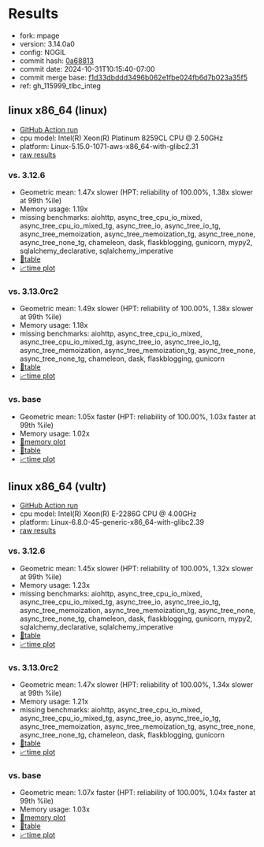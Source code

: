 # Results

- fork: mpage
- version: 3.14.0a0
- config: NOGIL
- commit hash: [0a68813](https://github.com/mpage/cpython/commit/0a68813)
- commit date: 2024-10-31T10:15:40-07:00
- commit merge base: [f1d33dbddd3496b062e1fbe024fb6d7b023a35f5](https://github.com/mpage/cpython/commit/f1d33dbddd3496b062e1fbe024fb6d7b023a35f5)
- ref: gh_115999_tlbc_integ

## linux x86_64 (linux)

- [GitHub Action run](https://github.com/facebookexperimental/free-threading-benchmarking/actions/runs/11708555186)
- cpu model: Intel(R) Xeon(R) Platinum 8259CL CPU @ 2.50GHz
- platform: Linux-5.15.0-1071-aws-x86_64-with-glibc2.31
- [raw results](bm-20241031-linux-x86_64-mpage-gh_115999_tlbc_integ-3.14.0a0-0a68813.json)

### vs. 3.12.6

- Geometric mean: 1.47x slower (HPT: reliability of 100.00%, 1.38x slower at 99th %ile)
- Memory usage: 1.19x
- missing benchmarks: aiohttp, async_tree_cpu_io_mixed, async_tree_cpu_io_mixed_tg, async_tree_io, async_tree_io_tg, async_tree_memoization, async_tree_memoization_tg, async_tree_none, async_tree_none_tg, chameleon, dask, flaskblogging, gunicorn, mypy2, sqlalchemy_declarative, sqlalchemy_imperative
- [📄table](bm-20241031-linux-x86_64-mpage-gh_115999_tlbc_integ-3.14.0a0-0a68813-vs-3.12.6.md)
- [📈time plot](bm-20241031-linux-x86_64-mpage-gh_115999_tlbc_integ-3.14.0a0-0a68813-vs-3.12.6.svg)

### vs. 3.13.0rc2

- Geometric mean: 1.49x slower (HPT: reliability of 100.00%, 1.38x slower at 99th %ile)
- Memory usage: 1.18x
- missing benchmarks: aiohttp, async_tree_cpu_io_mixed, async_tree_cpu_io_mixed_tg, async_tree_io, async_tree_io_tg, async_tree_memoization, async_tree_memoization_tg, async_tree_none, async_tree_none_tg, chameleon, dask, flaskblogging, gunicorn
- [📄table](bm-20241031-linux-x86_64-mpage-gh_115999_tlbc_integ-3.14.0a0-0a68813-vs-3.13.0rc2.md)
- [📈time plot](bm-20241031-linux-x86_64-mpage-gh_115999_tlbc_integ-3.14.0a0-0a68813-vs-3.13.0rc2.svg)

### vs. base

- Geometric mean: 1.05x faster (HPT: reliability of 100.00%, 1.03x faster at 99th %ile)
- Memory usage: 1.02x
- [🧠memory plot](bm-20241031-linux-x86_64-mpage-gh_115999_tlbc_integ-3.14.0a0-0a68813-vs-base-mem.svg)
- [📄table](bm-20241031-linux-x86_64-mpage-gh_115999_tlbc_integ-3.14.0a0-0a68813-vs-base.md)
- [📈time plot](bm-20241031-linux-x86_64-mpage-gh_115999_tlbc_integ-3.14.0a0-0a68813-vs-base.svg)

## linux x86_64 (vultr)

- [GitHub Action run](https://github.com/facebookexperimental/free-threading-benchmarking/actions/runs/11616736837)
- cpu model: Intel(R) Xeon(R) E-2286G CPU @ 4.00GHz
- platform: Linux-6.8.0-45-generic-x86_64-with-glibc2.39
- [raw results](bm-20241031-vultr-x86_64-mpage-gh_115999_tlbc_integ-3.14.0a0-0a68813.json)

### vs. 3.12.6

- Geometric mean: 1.45x slower (HPT: reliability of 100.00%, 1.32x slower at 99th %ile)
- Memory usage: 1.23x
- missing benchmarks: aiohttp, async_tree_cpu_io_mixed, async_tree_cpu_io_mixed_tg, async_tree_io, async_tree_io_tg, async_tree_memoization, async_tree_memoization_tg, async_tree_none, async_tree_none_tg, chameleon, dask, flaskblogging, gunicorn, mypy2, sqlalchemy_declarative, sqlalchemy_imperative
- [📄table](bm-20241031-vultr-x86_64-mpage-gh_115999_tlbc_integ-3.14.0a0-0a68813-vs-3.12.6.md)
- [📈time plot](bm-20241031-vultr-x86_64-mpage-gh_115999_tlbc_integ-3.14.0a0-0a68813-vs-3.12.6.svg)

### vs. 3.13.0rc2

- Geometric mean: 1.47x slower (HPT: reliability of 100.00%, 1.34x slower at 99th %ile)
- Memory usage: 1.21x
- missing benchmarks: aiohttp, async_tree_cpu_io_mixed, async_tree_cpu_io_mixed_tg, async_tree_io, async_tree_io_tg, async_tree_memoization, async_tree_memoization_tg, async_tree_none, async_tree_none_tg, chameleon, dask, flaskblogging, gunicorn
- [📄table](bm-20241031-vultr-x86_64-mpage-gh_115999_tlbc_integ-3.14.0a0-0a68813-vs-3.13.0rc2.md)
- [📈time plot](bm-20241031-vultr-x86_64-mpage-gh_115999_tlbc_integ-3.14.0a0-0a68813-vs-3.13.0rc2.svg)

### vs. base

- Geometric mean: 1.07x faster (HPT: reliability of 100.00%, 1.04x faster at 99th %ile)
- Memory usage: 1.03x
- [🧠memory plot](bm-20241031-vultr-x86_64-mpage-gh_115999_tlbc_integ-3.14.0a0-0a68813-vs-base-mem.svg)
- [📄table](bm-20241031-vultr-x86_64-mpage-gh_115999_tlbc_integ-3.14.0a0-0a68813-vs-base.md)
- [📈time plot](bm-20241031-vultr-x86_64-mpage-gh_115999_tlbc_integ-3.14.0a0-0a68813-vs-base.svg)

